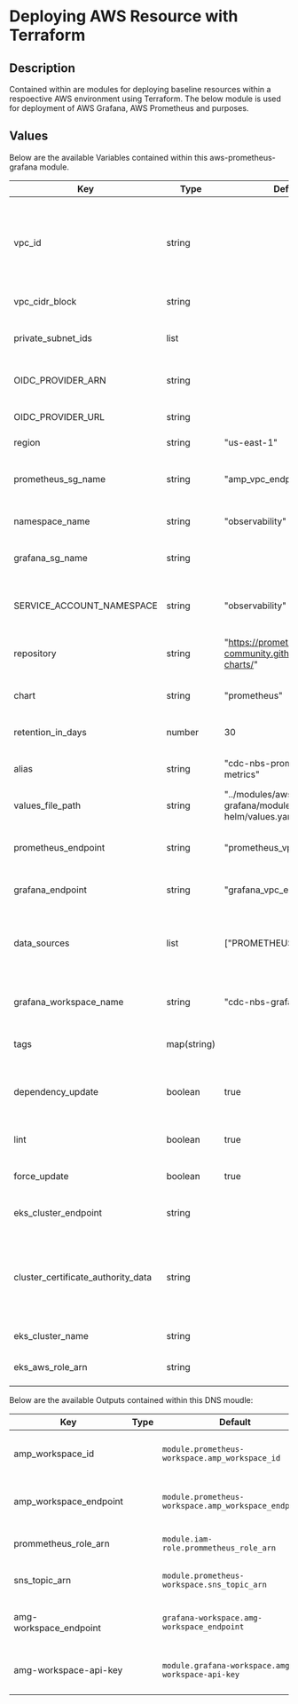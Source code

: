 # Deploying AWS Resource with Terraform

## Description

Contained within are modules for deploying baseline resources within a respoective AWS environment using Terraform. The below module is used for deployment of AWS Grafana, AWS Prometheus and purposes.

## Values

Below are the available Variables contained within this aws-prometheus-grafana module.

| Key | Type | Default | Description |
| -------------- | -------------- | -------------- | -------------- |
| vpc_id | string |  | List of VPC to which AWS Grafana and AWS Prometheus VPC endpoints are added |
| vpc_cidr_block | string |  | CIDR block of your VPC |
| private_subnet_ids | list |  | List subnets for the prometheus workspace |
| OIDC_PROVIDER_ARN | string |  | The ARN of the OIDC provider |
| OIDC_PROVIDER_URL | string |  | The URL of the OIDC provider |
| region | string | "us-east-1" | AWS Region |
| prometheus_sg_name | string | "amp_vpc_endpoint_sg" | AWS prometheus vpc endpoint security group name |
| namespace_name | string | "observability" | Namespace name |
| grafana_sg_name | string |  | AWS grafana vpc endpoint security group name |
| SERVICE_ACCOUNT_NAMESPACE | string | "observability" | Service account namespace name |
| repository | string | "https://prometheus-community.github.io/helm-charts/" | Prometheus remote repository location |
| chart | string | "prometheus" | Prometheus helm chart name |
| retention_in_days | number | 30 | Number of days to retain logs |
| alias | string | "cdc-nbs-prometheus-metrics" | Alias for prometheus workspace |
| values_file_path | string | "../modules/aws-prometheus-grafana/modules/prometheus-helm/values.yaml" | Path to the values.yaml file |
| prometheus_endpoint | string | "prometheus_vpc_endpoint" | VPC endpoint name for AWS Prometheus |
| grafana_endpoint | string | "grafana_vpc_endpoint" | VPC endpoint name for AWS Grafana |
| data_sources | list | ["PROMETHEUS"] | The datasource for AWS Grafana; in this case Prometheus |
| grafana_workspace_name | string | "cdc-nbs-grafana-metrics" | The AWS Grafana workspace name |
| tags | map(string) |  | The tags added to the resources |
| dependency_update | boolean | true | Updates all dependencies for Prometheus helm chart |
| lint | boolean | true | Lints the Prometheus helm chart |
| force_update | boolean | true | Force update in new deployments |
| eks_cluster_endpoint | string |  | The endpoint of the EKS cluster |
| cluster_certificate_authority_data | string |  | TBase64 encoded certificate data required to communicate with the cluster |
| eks_cluster_name | string |  | Name of the EKS cluster |
| eks_aws_role_arn | string |  | IAM role ARN of the EKS cluster |

Below are the available Outputs contained within this DNS moudle:

| Key | Type | Default | Description |
| -------------- | -------------- | -------------- | -------------- |
| amp_workspace_id |  | `module.prometheus-workspace.amp_workspace_id` | AWS Prometheus workspace ID |
| amp_workspace_endpoint |  | `module.prometheus-workspace.amp_workspace_endpoint` | AWS Prometheus workspace endpoint |
| prommetheus_role_arn |  | `module.iam-role.prommetheus_role_arn` | AWS Prometheus Role ARN |
| sns_topic_arn |  | `module.prometheus-workspace.sns_topic_arn` | The ARN of the SNS topic |
| amg-workspace_endpoint |  | `grafana-workspace.amg-workspace_endpoint` | AWS Grafana workspace endpoint |
| amg-workspace-api-key |  | `module.grafana-workspace.amg-workspace-api-key` | AWS Grafana workspace api key |

